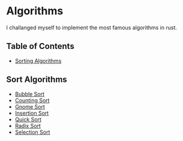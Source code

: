 # Algorithms

I challanged myself to implement the most famous algorithms in rust.

## Table of Contents

-   [Sorting Algorithms]()
    <!-- -   [Search Algorithms]() [not-implemented-yet]
-   [Data Structures]() [not-implemented-yet] -->
    <!-- - Mathematical Algorithms -->
    <!-- - Compression Algorithms (e.g. GZIP) -->

## Sort Algorithms

-   [Bubble Sort]()
    <!-- -   [Bucket Sort]() -->
-   [Counting Sort]()
-   [Gnome Sort]()
    <!-- -   [Heap Sort]() -->
-   [Insertion Sort]()
    <!-- - [Merge Sort]() -->
-   [Quick Sort]()
-   [Radix Sort]()
-   [Selection Sort]()
    <!-- - [Shell Sort]()
    -   [Slow Sort]() -->

<!-- #### Bubble Sort -->

